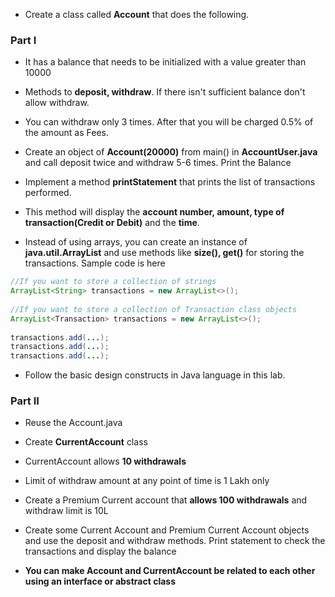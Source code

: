 * Create a class called __Account__ that does the following. 

### Part I

* It has a balance that needs to be initialized with a value greater than 10000
* Methods to __deposit, withdraw__. If there isn't sufficient balance don't allow withdraw.
* You can withdraw only 3 times. After that you will be charged 0.5% of the amount as Fees.

* Create an object of __Account(20000)__ from main() in __AccountUser.java__ and call deposit twice and withdraw 5-6 times. Print the Balance

* Implement a method __printStatement__ that prints the list of transactions performed. 
* This method will display the __account number, amount, type of transaction(Credit or Debit)__ and the __time__.
* Instead of using arrays, you can create an instance of __java.util.ArrayList__ and use methods like __size(), get()__ for storing the transactions. Sample code is here

``` java
//If you want to store a collection of strings
ArrayList<String> transactions = new ArrayList<>();
	
//If you want to store a collection of Transaction class objects
ArrayList<Transaction> transactions = new ArrayList<>();
	
transactions.add(...);
transactions.add(...);
transactions.add(...);

```

* Follow the basic design constructs in Java language in this lab.

### Part II

* Reuse the Account.java 
* Create __CurrentAccount__ class
* CurrentAccount allows __10 withdrawals__
* Limit of withdraw amount at any point of time is 1 Lakh only
* Create a Premium Current account that __allows 100 withdrawals__ and withdraw limit is 10L
* Create some Current Account and Premium Current Account objects and use the deposit and withdraw methods. Print statement to check the transactions and display the balance


* __You can make Account and CurrentAccount be related to each other using an interface or abstract class__